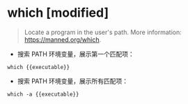 # which [modified]

> Locate a program in the user's path.
> More information: <https://manned.org/which>.


- 搜索 PATH 环境变量，展示第一个匹配项：

`which {{executable}}`

- 搜索 PATH 环境变量，展示所有匹配项：

`which -a {{executable}}`
